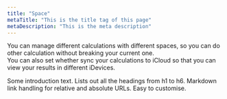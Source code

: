```yaml
---
title: "Space"
metaTitle: "This is the title tag of this page"
metaDescription: "This is the meta description"
---
```


You can manage different calculations with different spaces, so you can do other calculation without breaking your current one.  
You can also set whether sync your calculations to iCloud so that you can view your results in different iDevices.

Some introduction text. Lists out all the headings from h1 to h6. Markdown link handling for relative and absolute URLs. Easy to customise.
